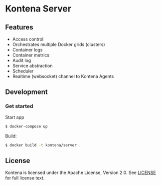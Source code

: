 # Kontena Server

## Features

* Access control
* Orchestrates multiple Docker grids (clusters)
* Container logs
* Container metrics
* Audit log
* Service abstraction
* Scheduler
* Realtime (websocket) channel to Kontena Agents

## Development

### Get started

Start app
```sh
$ docker-compose up
```

Build:

```sh
$ docker build -t kontena/server .
```


## License

Kontena is licensed under the Apache License, Version 2.0. See [LICENSE](LICENSE) for full license text.
